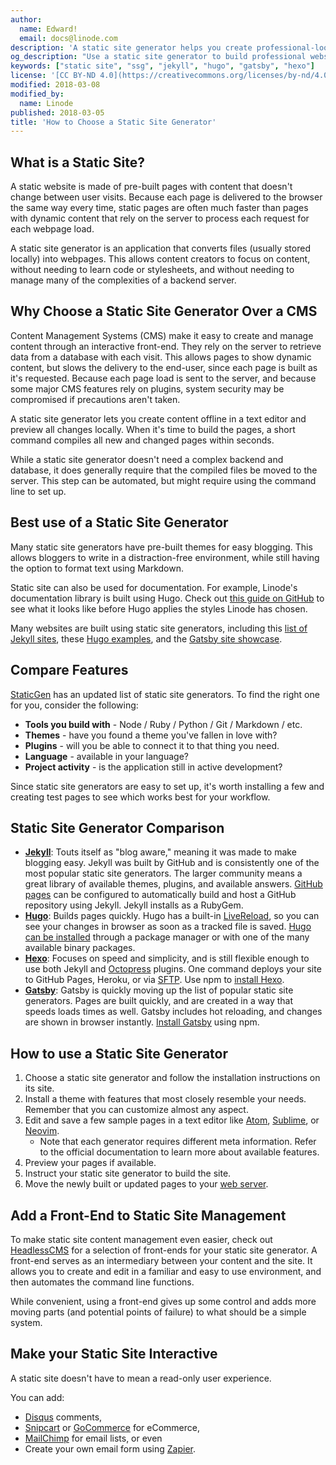 ```yaml
---
author:
  name: Edward!
  email: docs@linode.com
description: 'A static site generator helps you create professional-looking, responsive sites and blogs with minimal code.'
og_description: "Use a static site generator to build professional websites without learning how to code. Our guide helps you choose a fast static site generator for your website or blog."
keywords: ["static site", "ssg", "jekyll", "hugo", "gatsby", "hexo"]
license: '[CC BY-ND 4.0](https://creativecommons.org/licenses/by-nd/4.0)'
modified: 2018-03-08
modified_by:
  name: Linode
published: 2018-03-05
title: 'How to Choose a Static Site Generator'
---
```


## What is a Static Site?

A static website is made of pre-built pages with content that doesn't change between user visits. Because each page is delivered to the browser the same way every time, static pages are often much faster than pages with dynamic content that rely on the server to process each request for each webpage load.

A static site generator is an application that converts files (usually stored locally) into webpages. This allows content creators to focus on content, without needing to learn code or stylesheets, and without needing to manage many of the complexities of a backend server.

## Why Choose a Static Site Generator Over a CMS

Content Management Systems (CMS) make it easy to create and manage content through an interactive front-end. They rely on the server to retrieve data from a database with each visit. This allows pages to show dynamic content, but slows the delivery to the end-user, since each page is built as it's requested. Because each page load is sent to the server, and because some major CMS features rely on plugins, system security may be compromised if precautions aren't taken.

A static site generator lets you create content offline in a text editor and preview all changes locally. When it's time to build the pages, a short command compiles all new and changed pages within seconds.

While a static site generator doesn't need a complex backend and database, it does generally require that the compiled files be moved to the server. This step can be automated, but might require using the command line to set up.

## Best use of a Static Site Generator

Many static site generators have pre-built themes for easy blogging. This allows bloggers to write in a distraction-free environment, while still having the option to format text using Markdown.

Static site can also be used for documentation. For example, Linode's documentation library is built using Hugo. Check out [this guide on GitHub](https://github.com/linode/docs/blob/master/docs/websites/static-sites/how-to-choose-static-site-generator.md) to see what it looks like before Hugo applies the styles Linode has chosen.

Many websites are built using static site generators, including this [list of Jekyll sites](https://github.com/jekyll/jekyll/wiki/Sites), these [Hugo examples](https://gohugo.io/showcase/), and the [Gatsby site showcase](https://github.com/gatsbyjs/gatsby#showcase).

## Compare Features

[StaticGen](https://www.staticgen.com/) has an updated list of static site generators. To find the right one for you, consider the following:

* **Tools you build with** - Node / Ruby / Python / Git / Markdown / etc.
* **Themes** - have you found a theme you've fallen in love with?
* **Plugins** - will you be able to connect it to that thing you need.
* **Language** - available in your language?
* **Project activity** - is the application still in active development?

Since static site generators are easy to set up, it's worth installing a few and creating test pages to see which works best for your workflow.

## Static Site Generator Comparison

* [**Jekyll**](https://jekyllrb.com/): Touts itself as "blog aware," meaning it was made to make blogging easy. Jekyll was built by GitHub and is consistently one of the most popular static site generators. The larger community means a great library of available themes, plugins, and available answers. [GitHub pages](https://help.github.com/articles/using-jekyll-as-a-static-site-generator-with-github-pages/) can be configured to automatically build and host a GitHub repository using Jekyll. Jekyll installs as a RubyGem.
* [**Hugo**](https://gohugo.io/): Builds pages quickly. Hugo has a built-in [LiveReload](https://gohugo.io/getting-started/usage/#livereload), so you can see your changes in browser as soon as a tracked file is saved. [Hugo can be installed](https://gohugo.io/getting-started/installing/) through a package manager or with one of the many available binary packages.
* [**Hexo**](https://hexo.io/): Focuses on speed and simplicity, and is still flexible enough to use both Jekyll and [Octopress](http://octopress.org/) plugins. One command deploys your site to GitHub Pages, Heroku, or via [SFTP](https://hexo.io/docs/deployment.html). Use npm to [install Hexo](https://hexo.io/docs/index.html).
* [**Gatsby**](https://www.gatsbyjs.org/): Gatsby is quickly moving up the list of popular static site generators. Pages are built quickly, and are created in a way that speeds loads times as well. Gatsby includes hot reloading, and changes are shown in browser instantly. [Install Gatsby](https://www.gatsbyjs.org/docs/) using npm.

## How to use a Static Site Generator

1.  Choose a static site generator and follow the installation instructions on its site.
2.  Install a theme with features that most closely resemble your needs. Remember that you can customize almost any aspect.
3.  Edit and save a few sample pages in a text editor like [Atom](https://atom.io), [Sublime](https://www.sublimetext.com/), or [Neovim](https://neovim.io/).
    * Note that each generator requires different meta information. Refer to the official documentation to learn more about available features.
4.  Preview your pages if available.
5.  Instruct your static site generator to build the site.
6.  Move the newly built or updated pages to your [web server](/docs/web-servers/).

## Add a Front-End to Static Site Management

To make static site content management even easier, check out [HeadlessCMS](https://headlesscms.org/) for a selection of front-ends for your static site generator. A front-end serves as an intermediary between your content and the site. It allows you to create and edit in a familiar and easy to use environment, and then automates the command line functions.

While convenient, using a front-end gives up some control and adds more moving parts (and potential points of failure) to what should be a simple system.

## Make your Static Site Interactive

A static site doesn't have to mean a read-only user experience.

You can add:

* [Disqus](https://help.disqus.com/customer/portal/articles/472097-universal-embed-code) comments,
* [Snipcart](https://snipcart.com/blog/static-site-e-commerce-part-2-integrating-snipcart-with-jekyll) or [GoCommerce](https://github.com/netlify/gocommerce) for eCommerce,
* [MailChimp](https://kb.mailchimp.com/lists/signup-forms/add-a-signup-form-to-your-website) for email lists, or even
* Create your own email form using [Zapier](https://www.harrycresswell.com/articles/form-data-with-zapier/).
